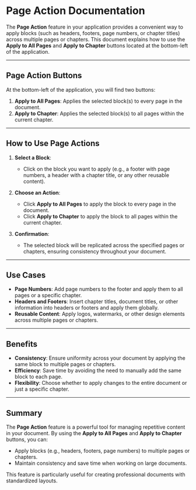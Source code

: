# Page Action Documentation

The **Page Action** feature in your application provides a convenient way to apply blocks (such as headers, footers, page numbers, or chapter titles) across multiple pages or chapters. This document explains how to use the **Apply to All Pages** and **Apply to Chapter** buttons located at the bottom-left of the application.

---

## **Page Action Buttons**
At the bottom-left of the application, you will find two buttons:
1. **Apply to All Pages**: Applies the selected block(s) to every page in the document.
2. **Apply to Chapter**: Applies the selected block(s) to all pages within the current chapter.

---

## **How to Use Page Actions**
1. **Select a Block**:
   - Click on the block you want to apply (e.g., a footer with page numbers, a header with a chapter title, or any other reusable content).
   
2. **Choose an Action**:
   - Click **Apply to All Pages** to apply the block to every page in the document.
   - Click **Apply to Chapter** to apply the block to all pages within the current chapter.

3. **Confirmation**:
   - The selected block will be replicated across the specified pages or chapters, ensuring consistency throughout your document.

---

## **Use Cases**
- **Page Numbers**: Add page numbers to the footer and apply them to all pages or a specific chapter.
- **Headers and Footers**: Insert chapter titles, document titles, or other information into headers or footers and apply them globally.
- **Reusable Content**: Apply logos, watermarks, or other design elements across multiple pages or chapters.

---

## **Benefits**
- **Consistency**: Ensure uniformity across your document by applying the same block to multiple pages or chapters.
- **Efficiency**: Save time by avoiding the need to manually add the same block to each page.
- **Flexibility**: Choose whether to apply changes to the entire document or just a specific chapter.

---

## **Summary**
The **Page Action** feature is a powerful tool for managing repetitive content in your document. By using the **Apply to All Pages** and **Apply to Chapter** buttons, you can:
- Apply blocks (e.g., headers, footers, page numbers) to multiple pages or chapters.
- Maintain consistency and save time when working on large documents.

This feature is particularly useful for creating professional documents with standardized layouts.
